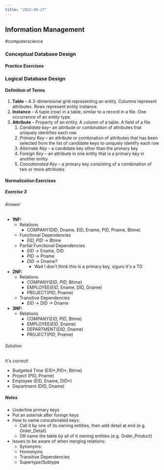 ```yaml
---
title: "2022-09-27"
---
```

## Information Management
#computerscience 
### Conceptual Database Design
#### Practice Exercises

### Logical Database Design
#### Definition of Terms
1. **Table** – A 2-dimensional grid representing an entity. Columns represent attributes. Rows represent entity instance.
2. **Instance** – A tuple (row) in a table, similar to a record in a file. One occurrence of an entity type.
3. **Attribute** – Property of an entity. A column of a table. A field of a file
	1. _Candidate key_– an attribute or combination of attributes that uniquely identifies each row
	2. _Primary Key_ – an attribute or combination of attributes that has been selected from the list of candidate keys to uniquely identify each row
	3. _Alternate Key_ – a candidate key other than the primary key
	4. _Foreign Key_ – an attribute in one entity that is a primary key in another entity
	5. _Concatenated Key_ – a primary key consisting of a combination of two or more attributes
#### Normalization Exercises
##### Exercise 3
###### Answer 
- **1NF:**
	- Relations
		- COMPANY(DID, Dname, EID, Ename, PID, Pname, Btime)
	- Functional Dependencies
		- *EID, PID* -> Btime
	- Partial Functional Dependencies
		- *EID* -> Ename, DID
		- *PID* -> Pname
		- *DID* -> Dname? 
			- Wait I don't think this is a primary key, siguro it's a TD
- **2NF:**
	- Relations
		- COMPANY(*EID*, *PID*, Btime)
		- EMPLOYEE(*EID*, Ename, DID, Dname)
		- PROJECT(*PID*, Pname)
	- Transitive Dependencies
		- *EID* -> DID -> Dname
- **3NF:**
	- Relations
		- COMPANY(*EID, PID*, Btime)
		- EMPLOYEE(*EID*, Ename)
		- DEPARTMENT(*DID*, Dname)
		- PROJECT(*PID*, Pname)


###### Solution
It's correct!

- Budgeted Time (EID*,PID*, Btime) 
- Project (PID, Pname) 
- Employee (EID, Ename, DID*) 
- Department (DID, Dname)

##### Notes
- Underline primary keys
- Put an asterisk after foreign keys
- How to name concatenated keys:
	- Call it by one of its owning entities, then add detail at end (e.g. Order_Detail)
	- OR name the table by all of it owning entities (e.g. Order_Product)
- Issues to be aware of when merging relations:
	- Synonyms
	- Homonyms
	- Transitive Dependencies
	- Supertype/Subtype
